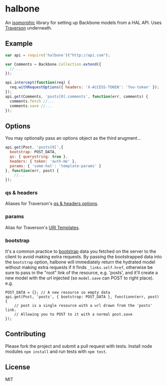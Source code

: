 # halbone

An [isomorphic](http://nerds.airbnb.com/isomorphic-javascript-future-web-apps/) library for setting up Backbone models from a HAL API. Uses [Traverson](https://github.com/basti1302/traverson) underneath.

## Example

````javascript
var api = require('halbone')("http://api.com");

var Comments = Backbone.Collection.extend({
  // ...
});

api.intercept(function(req) {
  req.withRequestOptions({ headers: 'X-ACCESS-TOKEN': 'foo-token' });
});
api.get(Comments, 'posts[0].comments', function(err, comments) {
  comments.fetch //...
  comments.save //...
});
````

## Options

You may optionally pass an options object as the third arugment...

````javascript
api.get(Post, 'posts[0]',{
  bootstrap: POST_DATA,
  qs: { querystring: true },
  headers: { token: 'auth-me' },
  params: { 'some-hal': 'template-params' }
}, function(err, post) {
    //...
});
````

### qs & headers

Aliases for Traverson's [qs & headers options](https://github.com/basti1302/traverson#headers-http-basic-auth-oauth-and-whatnot).

### params

Alias for Traverson's [URI Templates](https://github.com/basti1302/traverson#uri-templates).

### bootstrap

It's a common practice to [bootstrap](http://backbonejs.org/#FAQ-bootstrap) data you fetched on the server to the client to avoid making extra requests. By passing the bootstrapped data into the `bootstrap` option, halbone will  immediately return the hydrated model without making extra requests if it finds `_links.self.href`, otherwise be sure to pass in the "root" link of the resource, e.g. 'posts', and it'll create a new model with the url injected (so `model.save` can POST to right place). e.g.

````
POST_DATA = {}; // A new resource so empty data
api.get(Post, 'posts', { bootstrap: POST_DATA }, functionn(err, post) {
    // post is a single resource with a url drawn from the 'posts' link.
    // Allowing you to POST to it with a normal post.save
});
````

## Contributing

Please fork the project and submit a pull request with tests. Install node modules `npm install` and run tests with `npm test`.

## License

MIT
